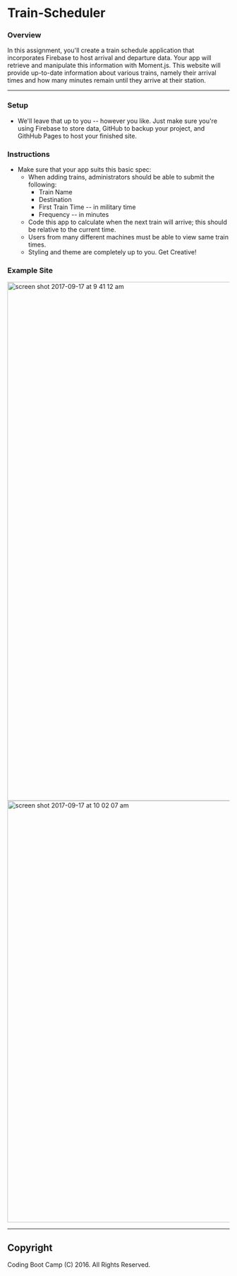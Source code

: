 # Train-Scheduler

### Overview

In this assignment, you'll create a train schedule application that incorporates Firebase to host arrival and departure data. Your app will retrieve and manipulate this information with Moment.js. This website will provide up-to-date information about various trains, namely their arrival times and how many minutes remain until they arrive at their station.

- - -

### Setup

* We'll leave that up to you -- however you like. Just make sure you're using Firebase to store data, GitHub to backup your project, and GithHub Pages to host your finished site.

### Instructions

* Make sure that your app suits this basic spec:
  * When adding trains, administrators should be able to submit the following:
    * Train Name
    * Destination 
    * First Train Time -- in military time
    * Frequency -- in minutes
  * Code this app to calculate when the next train will arrive; this should be relative to the current time.
  * Users from many different machines must be able to view same train times.
  * Styling and theme are completely up to you. Get Creative!

### Example Site

<img width="1175" alt="screen shot 2017-09-17 at 9 41 12 am" src="https://user-images.githubusercontent.com/26241261/30522911-7f221696-9b8c-11e7-86f9-e2caddb9cb5b.png"> 

<img width="955" alt="screen shot 2017-09-17 at 10 02 07 am" src="https://user-images.githubusercontent.com/26241261/30523064-5b7714e6-9b8f-11e7-9507-544017a21a6a.png">

- - -

## Copyright

Coding Boot Camp (C) 2016. All Rights Reserved.
